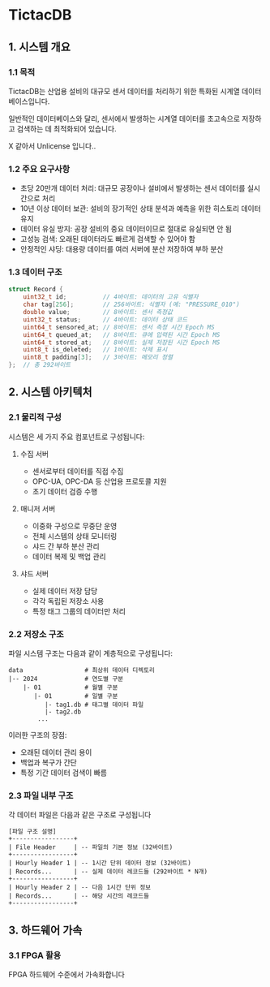 # TictacDB

## 1. 시스템 개요

### 1.1 목적

TictacDB는 산업용 설비의 대규모 센서 데이터를 처리하기 위한 특화된 시계열 데이터베이스입니다. 

일반적인 데이터베이스와 달리, 센서에서 발생하는 시계열 데이터를 초고속으로 저장하고 검색하는 데 최적화되어 있습니다.

X 같아서 Unlicense 입니다.. 

### 1.2 주요 요구사항
- 초당 20만개 데이터 처리: 대규모 공장이나 설비에서 발생하는 센서 데이터를 실시간으로 처리
- 10년 이상 데이터 보관: 설비의 장기적인 상태 분석과 예측을 위한 히스토리 데이터 유지
- 데이터 유실 방지: 공장 설비의 중요 데이터이므로 절대로 유실되면 안 됨
- 고성능 검색: 오래된 데이터라도 빠르게 검색할 수 있어야 함
- 안정적인 샤딩: 대용량 데이터를 여러 서버에 분산 저장하여 부하 분산

### 1.3 데이터 구조
```cpp
struct Record {
    uint32_t id;          // 4바이트: 데이터의 고유 식별자
    char tag[256];        // 256바이트: 식별자 (예: "PRESSURE_010")
    double value;         // 8바이트: 센서 측정값
    uint32_t status;      // 4바이트: 데이터 상태 코드
    uint64_t sensored_at; // 8바이트: 센서 측정 시간 Epoch MS
    uint64_t queued_at;   // 8바이트: 큐에 입력된 시간 Epoch MS
    uint64_t stored_at;   // 8바이트: 실제 저장된 시간 Epoch MS
    uint8_t is_deleted;   // 1바이트: 삭제 표시
    uint8_t padding[3];   // 3바이트: 메모리 정렬
};  // 총 292바이트
```

## 2. 시스템 아키텍처

### 2.1 물리적 구성
시스템은 세 가지 주요 컴포넌트로 구성됩니다:

1. 수집 서버
   - 센서로부터 데이터를 직접 수집
   - OPC-UA, OPC-DA 등 산업용 프로토콜 지원
   - 초기 데이터 검증 수행

2. 매니저 서버
   - 이중화 구성으로 무중단 운영
   - 전체 시스템의 상태 모니터링
   - 샤드 간 부하 분산 관리
   - 데이터 복제 및 백업 관리

3. 샤드 서버
   - 실제 데이터 저장 담당
   - 각각 독립된 저장소 사용
   - 특정 태그 그룹의 데이터만 처리

### 2.2 저장소 구조
파일 시스템 구조는 다음과 같이 계층적으로 구성됩니다:
```
data                 # 최상위 데이터 디렉토리
|-- 2024             # 연도별 구분
    |- 01            # 월별 구분
       |- 01         # 일별 구분
          |- tag1.db # 태그별 데이터 파일
          |- tag2.db
        ...
```

이러한 구조의 장점:
- 오래된 데이터 관리 용이
- 백업과 복구가 간단
- 특정 기간 데이터 검색이 빠름

### 2.3 파일 내부 구조

각 데이터 파일은 다음과 같은 구조로 구성됩니다

```
[파일 구조 설명]
+-----------------+
| File Header     | -- 파일의 기본 정보 (32바이트)
+-----------------+
| Hourly Header 1 | -- 1시간 단위 데이터 정보 (32바이트)
| Records...      | -- 실제 데이터 레코드들 (292바이트 * N개)
+-----------------+
| Hourly Header 2 | -- 다음 1시간 단위 정보
| Records...      | -- 해당 시간의 레코드들
+-----------------+
```

## 3. 하드웨어 가속

### 3.1 FPGA 활용
FPGA 하드웨어 수준에서 가속화합니다
